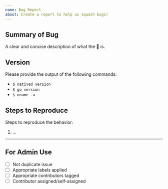 ```yaml
---
name: Bug Report
about: Create a report to help us squash bugs!
---
```


<!-- markdownlint-disable -->

## Summary of Bug

A clear and concise description of what the 🐞 is.

## Version

Please provide the output of the following commands:

- `$ natived version`
- `$ go version`
- `$ uname -a`

## Steps to Reproduce

Steps to reproduce the behavior:

1. ...

---

## For Admin Use

- [ ] Not duplicate issue
- [ ] Appropriate labels applied
- [ ] Appropriate contributors tagged
- [ ] Contributor assigned/self-assigned
